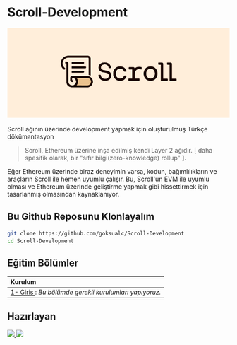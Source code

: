 # Scroll-Development

![My Image](/scroll.png)

Scroll ağının üzerinde development yapmak için oluşturulmuş Türkçe dökümantasyon

> Scroll, Ethereum üzerine inşa edilmiş kendi Layer 2 ağıdır. [
daha spesifik olarak, bir "sıfır bilgi(zero-knowledge) rollup"
].

Eğer Ethereum üzerinde biraz deneyimin varsa, kodun, bağımlılıkların ve araçların Scroll ile hemen uyumlu çalışır. Bu, Scroll'un EVM ile uyumlu olması ve Ethereum üzerinde geliştirme yapmak gibi hissettirmek için tasarlanmış olmasından kaynaklanıyor. 


## Bu Github Reposunu Klonlayalım


````bash
git clone https://github.com/goksualc/Scroll-Development
cd Scroll-Development

`````

## Eğitim Bölümler

| Kurulum |
| :------------ |
|[1- Giris ](W1-Giris/1_Installation.md): *Bu bölümde gerekli kurulumları yapıyoruz.*|

## Hazırlayan

<a href="https://github.com/goksualc/Scroll-Development/graphs/contributors">
  <img src="https://avatars.githubusercontent.com/u/71547915?v=4" />
</a>

<a href="https://twitter.com/0xgks">
    <img src="https://upload.wikimedia.org/wikipedia/commons/b/b7/X_logo.jpg"/>
</a>
